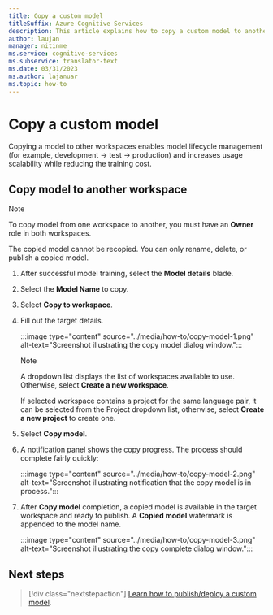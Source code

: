 ```yaml
---
title: Copy a custom model
titleSuffix: Azure Cognitive Services
description: This article explains how to copy a custom model to another workspace using the Azure Cognitive Services Custom Translator.
author: laujan
manager: nitinme
ms.service: cognitive-services
ms.subservice: translator-text
ms.date: 03/31/2023
ms.author: lajanuar
ms.topic: how-to
---
```

# Copy a custom model

Copying a model to other workspaces enables model lifecycle management (for example, development → test → production) and increases usage scalability while reducing the training cost.

## Copy model to another workspace

   > [!Note]
   >
   > To copy model from one workspace to another, you must have an **Owner** role in both workspaces.
   >
   > The copied model cannot be recopied. You can only rename, delete, or publish a copied model.

1. After successful model training, select the **Model details** blade.

1. Select the **Model Name** to copy.

1. Select **Copy to workspace**.

1. Fill out the target details.

   :::image type="content" source="../media/how-to/copy-model-1.png" alt-text="Screenshot illustrating the copy model dialog window.":::

   > [!Note]
      >
      > A dropdown list displays the list of workspaces available to use. Otherwise, select **Create a new workspace**.
      >
      > If selected workspace contains a project for the same language pair, it can be selected from the Project dropdown list, otherwise, select **Create a new project** to create one.

1. Select **Copy model**.

1. A notification panel shows the copy progress. The process should complete fairly quickly:

   :::image type="content" source="../media/how-to/copy-model-2.png" alt-text="Screenshot illustrating notification that the copy model is in process.":::

1. After **Copy model** completion, a copied model is available in the target workspace and ready to publish. A **Copied model** watermark is appended to the model name.

   :::image type="content" source="../media/how-to/copy-model-3.png" alt-text="Screenshot illustrating the copy complete dialog window.":::

## Next steps

> [!div class="nextstepaction"]
> [Learn how to publish/deploy a custom model](publish-model.md).
